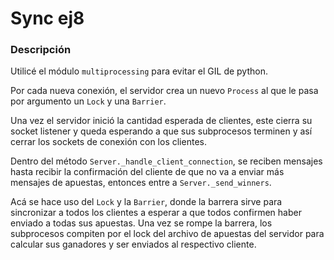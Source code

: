 # Sync ej8

### Descripción

Utilicé el módulo `multiprocessing` para evitar el GIL de python.

Por cada nueva conexión, el servidor crea un nuevo `Process` al que le pasa por argumento un `Lock` y una `Barrier`.

Una vez el servidor inició la cantidad esperada de clientes, este cierra su socket listener y queda esperando a que sus subprocesos terminen y así cerrar los sockets de conexión con los clientes.

Dentro del método `Server._handle_client_connection`, se reciben mensajes hasta recibir la confirmación del cliente de que no va a enviar más mensajes de apuestas, entonces entre a `Server._send_winners`.

Acá se hace uso del `Lock` y la `Barrier`, donde la barrera sirve para sincronizar a todos los clientes a esperar a que todos confirmen haber enviado a todas sus apuestas. Una vez se rompe la barrera, los subprocesos compiten por el lock del archivo de apuestas del servidor para calcular sus ganadores y ser enviados al respectivo cliente.

